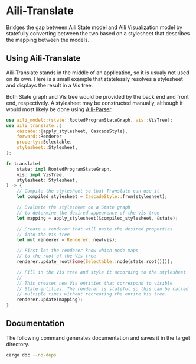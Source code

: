 # Aili-Translate

Bridges the gap between Aili State model and Aili Visualization model
by statefully converting between the two based on a stylesheet
that describes the mapping between the models.

## Using Aili-Translate

Aili-Translate stands in the middle of an application, so it is usualy
not used on its own. Here is a small example that statelessly
resolves a stylesheet and displays the result in a Vis tree.

Both State graph and Vis tree would be provided by the back end
and front end, respectively. A stylesheet may be constructed
manually, although it would most likely be done using
[Aili-Parser](../parser).

```rust
use aili_model::{state::RootedProgramStateGraph, vis::VisTree};
use aili_translate::{
    cascade::{apply_stylesheet, CascadeStyle},
    forward::Renderer
    property::Selectable,
    stylesheet::Stylesheet,
};

fn translate(
    state: impl RootedProgramStateGraph,
    vis: impl VisTree,
    stylesheet: Stylesheet,
) -> {
    // Compile the stylesheet so that Translate can use it
    let compiled_stylesheet = CascadeStyle::from(stylesheet);

    // Evaluate the stylesheet on a State graph
    // to determine the desired appearence of the Vis tree
    let mapping = apply_stylesheet(&compiled_stylesheet, &state);

    // Create a renderer that will paste the desired properties
    // into the Vis tree
    let mut renderer = Renderer::new(vis);

    // First let the renderer know which node maps
    // to the root of the Vis tree
    renderer.update_root(Some(Selectable::node(state.root())));

    // Fill in the Vis tree and style it according to the stylesheet
    //
    // This creates new Vis entities that correspond to visible
    // State entities. The renderer is stateful so this can be called
    // multiple times without recreating the entire Vis tree.
    renderer.update(mapping);
}
```

## Documentation

The following command generates documentation and saves it
in the target directory.

```sh
cargo doc --no-deps
```
